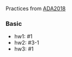 Practices from [ADA2018](https://www.csie.ntu.edu.tw/~yvchen/f107-ada/)

### Basic
* hw1: #1
* hw2: #3-1
* hw3: #1

